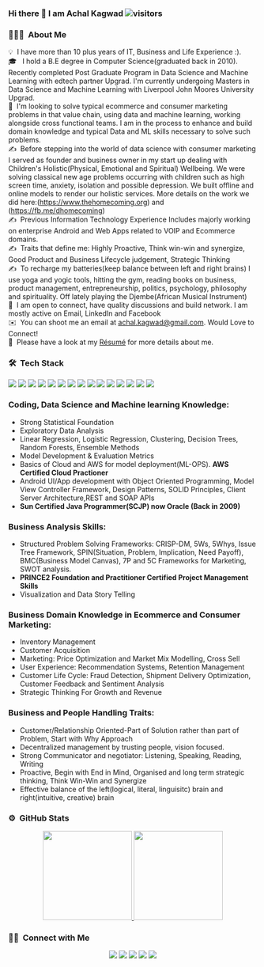 ### Hi there 👋 I am Achal Kagwad ![visitors](https://visitor-badge.glitch.me/badge?page_id=${achalkagwad}.${achalkagwad.id}) 
<!-- ${your.username}.${your.repo.id} -->
<!--
**achalkagwad/achalkagwad** is a ✨ _special_ ✨ repository because its `README.md` (this file) appears on your GitHub profile.

Here are some ideas to get you started:

- 🔭 I’m currently working on ...
- 🌱 I’m currently learning ...
- 👯 I’m looking to collaborate on ...
- 🤔 I’m looking for help with ...
- 💬 Ask me about ...
- 📫 How to reach me: ...
- 😄 Pronouns: ...
- ⚡ Fun fact: ...
-->

### 👨🏻‍💻 &nbsp;About Me

💡 &nbsp;I have more than 10 plus years of IT, Business and Life Experience :).\
🎓 &nbsp; I hold a B.E degree in Computer Science(graduated back in 2010). Recently completed Post Graduate Program in Data Science and Machine Learning with edtech partner Upgrad. I'm currently undergoing Masters in Data Science and Machine Learning with Liverpool John Moores University Upgrad.\
🌱 &nbsp;I'm looking to solve typical ecommerce and consumer marketing problems in that value chain, using data and machine learning, working alongside cross functional teams. I am in the process to enhance and build domain knowledge and typical Data and ML skills necessary to solve such problems. \
✍️ &nbsp;Before stepping into the world of data science with consumer marketing I served as founder and business owner in my start up dealing with Children's Holistic(Physical, Emotional and Spiritual) Wellbeing. We were solving classical new age problems occurring with children such as high screen time, anxiety, isolation and possible depression.  We built offline and online models to render our holistic services. More details on the work we did here:(https://www.thehomecoming.org) and (https://fb.me/dhomecoming) \
✍️ &nbsp;Previous Information Technology Experience Includes majorly working on enterprise Android and Web Apps related to VOIP and Ecommerce domains. \
✍️ &nbsp;Traits that define me: Highly Proactive, Think win-win and synergize, Good Product and Business Lifecycle judgement, Strategic Thinking \
✍️ &nbsp;To recharge my batteries(keep balance between left and right brains) I use yoga and yogic tools, hitting the gym, reading books on business, product management, entrepreneurship, politics,  psychology, philosophy and spirituality. Off lately playing the Djembe(African Musical Instrument) \
💬 &nbsp;I am open to connect, have quality discussions and build network. I am mostly active on Email, LinkedIn and Facebook\
✉️ &nbsp;You can shoot me an email at achal.kagwad@gmail.com. Would Love to Connect!  \
📄 &nbsp;Please have a look at my [Résumé](https://www.hiration.com/dieu/resume/308689@upgrad.com/pdf) for more details about me.

### 🛠 &nbsp;Tech Stack
![](https://img.shields.io/badge/Code-Python-informational?style=flat&logo=python&logoColor=white&color=blueviolet)
![](https://img.shields.io/badge/Code-Numpy-informational?style=flat&logo=numpy&logoColor=white&color=blueviolet)
![](https://img.shields.io/badge/Code-Pandas-informational?style=flat&logo=pandas&logoColor=white&color=blueviolet) 
![](https://img.shields.io/badge/Code-scikit_learn-informational?style=flat&logo=scikit-learn&logoColor=white&color=blueviolet)
![](https://img.shields.io/badge/Code-tableau-informational?style=flat&logo=tableau&logoColor=white&color=blueviolet) 
![](https://img.shields.io/badge/Code-Amazon_AWS-informational?style=flat&logo=Amazon-AWS&logoColor=white&color=blueviolet)
![](https://img.shields.io/badge/Editor-Jupyter-informational?style=flat&logo=jupyter&logoColor=white&color=blueviolet)
![](https://img.shields.io/badge/Editor-Google_Colab-informational?style=flat&logo=google-colab&logoColor=white&color=blueviolet)
![](https://img.shields.io/badge/Code-Java-informational?style=flat&logo=java&logoColor=white&color=blueviolet)
![](https://img.shields.io/badge/Code-Android-informational?style=flat&logo=android&logoColor=white&color=blueviolet)
![](https://img.shields.io/badge/Editor-Android_Studio-informational?style=flat&logo=android-studio&logoColor=white&color=blueviolet)
![](https://img.shields.io/badge/Code-HTML-informational?style=flat&logo=HTML5&logoColor=white&color=blueviolet)
![](https://img.shields.io/badge/Tools-MySQL-informational?style=flat&logo=mysql&logoColor=white&color=blueviolet)
![](https://img.shields.io/badge/Editor-IntelliJ_IDEA-informational?style=flat&logo=intellij-idea&logoColor=white&color=blueviolet)
![](https://img.shields.io/badge/Editor-Eclipse-informational?style=flat&logo=eclipse-ide&logoColor=white&color=blueviolet)

<!-- ![CSS](https://img.shields.io/badge/-CSS-05122A?style=flat&logo=CSS3&logoColor=1572B6)&nbsp;
![Git](https://img.shields.io/badge/-Git-05122A?style=flat&logo=git)&nbsp;
![GitHub](https://img.shields.io/badge/-GitHub-05122A?style=flat&logo=github)&nbsp; -->

### Coding, Data Science and Machine learning Knowledge:
- Strong Statistical Foundation
- Exploratory Data Analysis
- Linear Regression, Logistic Regression, Clustering, Decision Trees, Random Forests, Ensemble Methods
- Model Development & Evaluation Metrics
- Basics of Cloud and AWS for model deployment(ML-OPS). **AWS Certified Cloud Practioner** 
- Android UI/App development with Object Oriented Programming, Model View Controller Framework, Design Patterns, SOLID Principles, Client Server Architecture,REST and SOAP APIs
- **Sun Certified Java Programmer(SCJP) now Oracle (Back in 2009)**

### Business Analysis Skills:
- Structured Problem Solving Frameworks: CRISP-DM, 5Ws, 5Whys, Issue Tree Framework, SPIN(Situation, Problem, Implication, Need Payoff), BMC(Business Model Canvas), 7P and 5C Frameworks for Marketing, SWOT analysis.
- **PRINCE2 Foundation and Practitioner Certified Project Management Skills**
- Visualization and Data Story Telling

### Business Domain Knowledge in Ecommerce and Consumer Marketing:
- Inventory Management
- Customer Acquisition
- Marketing: Price Optimization and Market Mix Modelling, Cross Sell
- User Experience: Recommendation Systems, Retention Management
- Customer Life Cycle: Fraud Detection, Shipment Delivery Optimization, Customer Feedback and Sentiment Analysis
- Strategic Thinking For Growth and Revenue

### Business and People Handling Traits:
- Customer/Relationship Oriented-Part of Solution rather than part of Problem, Start with Why Approach
- Decentralized management by trusting people, vision focused.
- Strong Communicator and negotiator: Listening, Speaking, Reading, Writing
- Proactive, Begin with End in Mind, Organised and long term strategic thinking, Think Win-Win and Synergize
- Effective balance of the left(logical, literal, linguisitc) brain and right(intuitive, creative) brain


### ⚙️ &nbsp;GitHub Stats

<p align="center">
<a href="https://github.com/achalkagwad">
  <img height="180em" src="https://github-readme-stats-eight-theta.vercel.app/api?username=achalkagwad&show_icons=true&theme=algolia&include_all_commits=true&count_private=true"/>
  <img height="180em" src="https://github-readme-stats-eight-theta.vercel.app/api/top-langs/?username=achalkagwad&layout=compact&langs_count=8&theme=algolia"/>
</a>
</p>


<!-- <img height="180em" src="https://github-readme-stats.vercel.app/api?username=Gapur&show_icons=true&hide_border=true&&count_private=true&include_all_commits=true" /> -->

<!--
## &#x1f4c8; GitHub Stats

<a href="https://github.com/chaddyc/chaddyc">
  <img align="center" src="https://github-readme-stats.vercel.app/api/top-langs/?username=chaddyc&hide=java,html&title_color=ffffff&text_color=c9cacc&icon_color=2bbc8a&bg_color=1d1f21" />
</a>
<a href="https://github.com/chaddyc/chaddyc">
  <img align="center" src="https://github-readme-stats.vercel.app/api?username=chaddyc&show_icons=true&line_height=27&count_private=true&title_color=ffffff&text_color=c9cacc&icon_color=2bbc8a&bg_color=1d1f21" alt="Chad GitHub Stats" />
</a>
-->

### 🤝🏻 &nbsp;Connect with Me

<p id="socialIcons" align="center">
    <a href="https://www.linkedin.com/in/achalkagwad/" alt="LinkedIn"> 
        <img src="https://img.shields.io/badge/-LinkedIn-0A66C2?style=flat-square&logo=linkedin" /></a>
    <a href="https://stackoverflow.com/users/5220750/achal-kagwad" alt="StackOverflow">
        <img src="https://img.shields.io/badge/-StackOverflow-F58025?style=flat-square&logo=stack-overflow&logoColor=white" /></a>
    <a href="mailto:achal.kagwad@gmail.com" alt="Gmail">
        <img src="https://img.shields.io/badge/-Gmail-EA4335?style=flat-square&logo=gmail&logoColor=white" /></a>
    <a href="https://www.facebook.com/achal.kagwad" alt="Facebook">
        <img src="https://img.shields.io/badge/-Facebook-1877F2?style=flat-square&logo=facebook&logoColor=white" /></a>
    <a href="https://www.instagram.com/achalkagwad/" alt="Instagram">
        <img src="https://img.shields.io/badge/-Instagram-E4405F?style=flat-square&logo=instagram&logoColor=white" /></a>  
</p>
